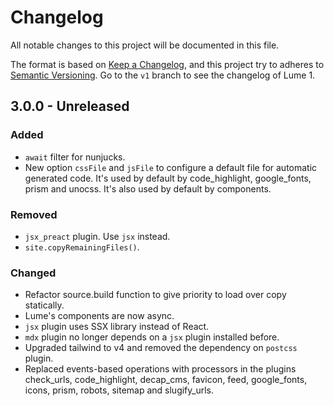 # Changelog
All notable changes to this project will be documented in this file.

The format is based on [Keep a Changelog](https://keepachangelog.com/),
and this project try to adheres to [Semantic Versioning](https://semver.org/).
Go to the `v1` branch to see the changelog of Lume 1.

## 3.0.0 - Unreleased
### Added
- `await` filter for nunjucks.
- New option `cssFile` and `jsFile` to configure a default file for automatic generated code.
  It's used by default by code_highlight, google_fonts, prism and unocss.
  It's also used by default by components.

### Removed
- `jsx_preact` plugin. Use `jsx` instead.
- `site.copyRemainingFiles()`. 

### Changed
- Refactor source.build function to give priority to load over copy statically.
- Lume's components are now async.
- `jsx` plugin uses SSX library instead of React.
- `mdx` plugin no longer depends on a `jsx` plugin installed before.
- Upgraded tailwind to v4 and removed the dependency on `postcss` plugin.
- Replaced events-based operations with processors in the plugins
  check_urls, code_highlight, decap_cms, favicon, feed, google_fonts, icons, prism, robots, sitemap and slugify_urls.
